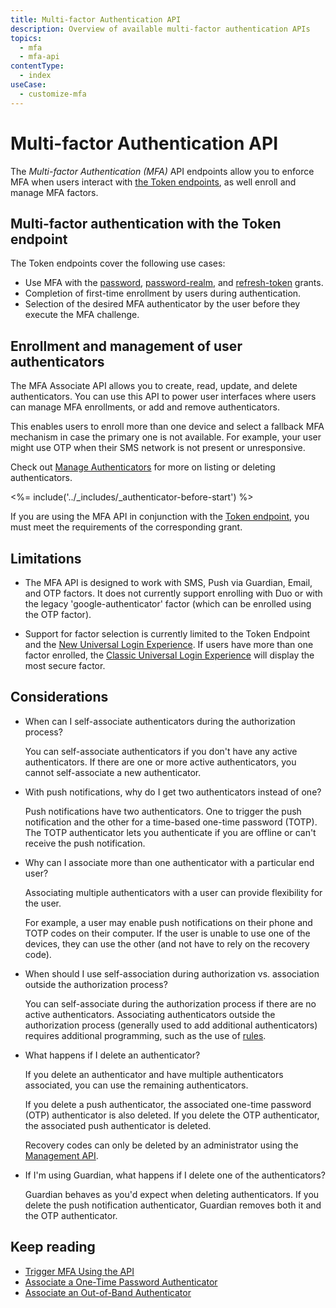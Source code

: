 ```yaml
---
title: Multi-factor Authentication API
description: Overview of available multi-factor authentication APIs
topics:
  - mfa
  - mfa-api
contentType:
  - index
useCase:
  - customize-mfa
---
```


# Multi-factor Authentication API

The <dfn data-key="multifactor-authentication">Multi-factor Authentication (MFA)</dfn> API endpoints allow you to enforce MFA when users interact with [the Token endpoints](/api/authentication#get-token), as well enroll and manage MFA factors.

## Multi-factor authentication with the Token endpoint

The Token endpoints cover the following use cases:

* Use MFA with the [password](/api-auth/grant/password), [password-realm](/api-auth/grant/password#realm-support), and [refresh-token](/tokens/guides/use-refresh-tokens) grants.
* Completion of first-time enrollment by users during authentication.
* Selection of the desired MFA authenticator by the user before they execute the MFA challenge.

## Enrollment and management of user authenticators

The MFA Associate API allows you to create, read, update, and delete authenticators. You can use this API to power user interfaces where users can manage MFA enrollments, or add and remove authenticators.

This enables users to enroll more than one device and select a fallback MFA mechanism in case the primary one is not available. For example, your user might use OTP when their SMS network is not present or unresponsive.

Check out [Manage Authenticators](/mfa/guides/mfa-api/manage) for more on listing or deleting authenticators.

<%= include('../_includes/_authenticator-before-start') %>

If you are using the MFA API in conjunction with the [Token endpoint](/api/authentication#get-token), you must meet the requirements of the corresponding grant.

## Limitations

* The MFA API is designed to work with SMS, Push via Guardian, Email, and OTP factors. It does not currently support enrolling with Duo or with the legacy 'google-authenticator' factor (which can be enrolled using the OTP factor).

-  Support for factor selection is currently limited to the Token Endpoint and the [New Universal Login Experience](/universal-login/new). If users have more than one factor enrolled, the [Classic Universal Login Experience](/universal-login/new) will display the most secure factor.

## Considerations

* When can I self-associate authenticators during the authorization process?

  You can self-associate authenticators if you don't have any active authenticators. If there are one or more active authenticators, you cannot self-associate a new authenticator.

* With push notifications, why do I get two authenticators instead of one?

  Push notifications have two authenticators. One to trigger the push notification and the other for a time-based one-time password (TOTP). The TOTP authenticator lets you authenticate if you are offline or can't receive the push notification.

* Why can I associate more than one authenticator with a particular end user?

  Associating multiple authenticators with a user can provide flexibility for the user.

  For example, a user may enable push notifications on their phone and TOTP codes on their computer. If the user is unable to use one of the devices, they can use the other (and not have to rely on the recovery code).

* When should I use self-association during authorization vs. association outside the authorization process?

  You can self-associate during the authorization process if there are no active authenticators. Associating authenticators outside the authorization process (generally used to add additional authenticators) requires additional programming, such as the use of [rules](/rules).

* What happens if I delete an authenticator?

  If you delete an authenticator and have multiple authenticators associated, you can use the remaining authenticators.

  If you delete a push authenticator, the associated one-time password (OTP) authenticator is also deleted. If you delete the OTP authenticator, the associated push authenticator is deleted.

  Recovery codes can only be deleted by an administrator using the [Management API](/mfa/guides/mfa-api/manage).

* If I'm using Guardian, what happens if I delete one of the authenticators?

  Guardian behaves as you'd expect when deleting authenticators. If you delete the push notification authenticator, Guardian removes both it and the OTP authenticator.

## Keep reading

* [Trigger MFA Using the API](/mfa/guides/mfa-api/challenges)
* [Associate a One-Time Password Authenticator](/mfa/guides/mfa-api/otp)
* [Associate an Out-of-Band Authenticator](/mfa/guides/mfa-api/oob)
